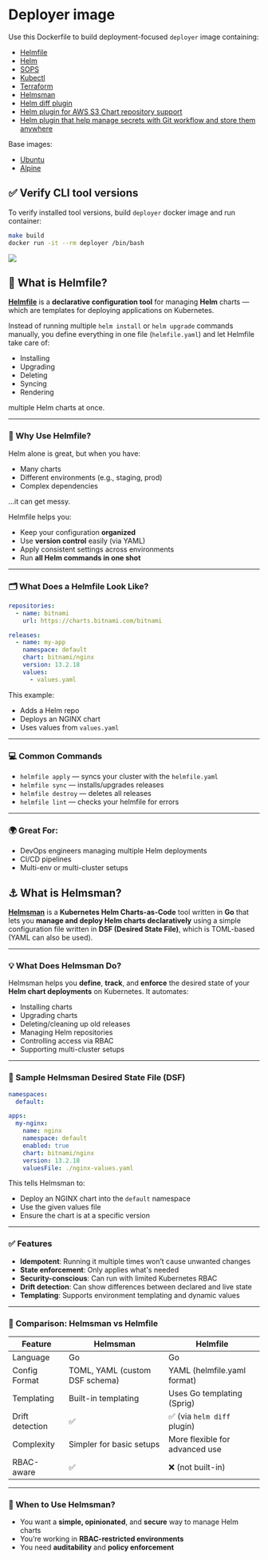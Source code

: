 # Deployer image

Use this Dockerfile to build deployment-focused `deployer` image containing: 
- [Helmfile](https://github.com/helmfile/helmfile) 
- [Helm](https://helm.sh/docs/intro/install/)
- [SOPS](https://github.com/getsops/sops) 
- [Kubectl](https://kubernetes.io/docs/tasks/tools/install-kubectl-linux/)
- [Terraform](https://developer.hashicorp.com/terraform/install) 
- [Helmsman](https://github.com/Praqma/helmsman)
- [Helm diff plugin](https://github.com/databus23/helm-diff)
- [Helm plugin for AWS S3 Chart repository support](https://github.com/hypnoglow/helm-s3)
- [Helm plugin that help manage secrets with Git workflow and store them anywhere](https://github.com/jkroepke/helm-secrets)

Base images:
- [Ubuntu](https://hub.docker.com/_/ubuntu)
- [Alpine](https://hub.docker.com/_/alpine)

## ✅ Verify CLI tool versions

To verify installed tool versions, build `deployer` docker image and run container:
```bash
make build
docker run -it --rm deployer /bin/bash 
```

![](https://i.imgur.com/PrIfvgO.png)

## 🔧 What is Helmfile?

[**Helmfile**](https://helmfile.readthedocs.io/en/latest/#status) is a **declarative configuration tool** for managing **Helm** charts — which are templates for deploying applications on Kubernetes.

Instead of running multiple `helm install` or `helm upgrade` commands manually, you define everything in one file (`helmfile.yaml`) and let Helmfile take care of:

- Installing
- Upgrading
- Deleting
- Syncing
- Rendering

multiple Helm charts at once.

---

### 🧠 Why Use Helmfile?

Helm alone is great, but when you have:
- Many charts
- Different environments (e.g., staging, prod)
- Complex dependencies

…it can get messy.

Helmfile helps you:
- Keep your configuration **organized**
- Use **version control** easily (via YAML)
- Apply consistent settings across environments
- Run **all Helm commands in one shot**

---

### 🗂️ What Does a Helmfile Look Like?

```yaml
repositories:
  - name: bitnami
    url: https://charts.bitnami.com/bitnami

releases:
  - name: my-app
    namespace: default
    chart: bitnami/nginx
    version: 13.2.18
    values:
      - values.yaml
```

This example:
- Adds a Helm repo
- Deploys an NGINX chart
- Uses values from `values.yaml`

---

### 💻 Common Commands

- `helmfile apply` — syncs your cluster with the `helmfile.yaml`
- `helmfile sync` — installs/upgrades releases
- `helmfile destroy` — deletes all releases
- `helmfile lint` — checks your helmfile for errors

---

### 🌍 Great For:

- DevOps engineers managing multiple Helm deployments
- CI/CD pipelines
- Multi-env or multi-cluster setups

## ⚓ What is **Helmsman**?

[**Helmsman**](https://www.eficode.com/blog/introducing-helmsman) is a **Kubernetes Helm Charts-as-Code** tool written in **Go** that lets you **manage and deploy Helm charts declaratively** using a simple configuration file written in **DSF (Desired State File)**, which is TOML-based (YAML can also be used).

---

### 💡 What Does Helmsman Do?

Helmsman helps you **define**, **track**, and **enforce** the desired state of your **Helm chart deployments** on Kubernetes. It automates:

- Installing charts
- Upgrading charts
- Deleting/cleaning up old releases
- Managing Helm repositories
- Controlling access via RBAC
- Supporting multi-cluster setups

---

### 📄 Sample Helmsman Desired State File (DSF)

```yaml
namespaces:
  default:

apps:
  my-nginx:
    name: nginx
    namespace: default
    enabled: true
    chart: bitnami/nginx
    version: 13.2.18
    valuesFile: ./nginx-values.yaml
```

This tells Helmsman to:
- Deploy an NGINX chart into the `default` namespace
- Use the given values file
- Ensure the chart is at a specific version

---

### ✅ Features

- **Idempotent**: Running it multiple times won’t cause unwanted changes
- **State enforcement**: Only applies what's needed
- **Security-conscious**: Can run with limited Kubernetes RBAC
- **Drift detection**: Can show differences between declared and live state
- **Templating**: Supports environment templating and dynamic values

---

### 🔁 Comparison: **Helmsman vs Helmfile**

| Feature                  | Helmsman                      | Helmfile                      |
|--------------------------|-------------------------------|-------------------------------|
| Language                 | Go                             | Go                             |
| Config Format            | TOML, YAML (custom DSF schema)       | YAML (helmfile.yaml format)   |
| Templating               | Built-in templating            | Uses Go templating (Sprig)    |
| Drift detection          | ✅                              | ✅ (via `helm diff` plugin)    |
| Complexity               | Simpler for basic setups       | More flexible for advanced use|
| RBAC-aware               | ✅                              | ❌ (not built-in)              |

---

### 🧰 When to Use Helmsman?

- You want a **simple, opinionated**, and **secure** way to manage Helm charts
- You’re working in **RBAC-restricted environments**
- You need **auditability** and **policy enforcement**
